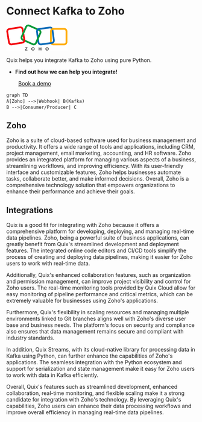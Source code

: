 # Connect Kafka to Zoho

![](./images/logo_1.jpg)

Quix helps you integrate Kafka to Zoho using pure Python.

<div class="grid cards blog-grid-card" markdown>

- __Find out how we can help you integrate!__

    <a class="md-button md-button--primary" href="https://share.hsforms.com/1iW0TmZzKQMChk0lxd_tGiw4yjw2?__hstc=175542013.2303933fbd746c0ac86d9ccbe9bc9100.1728383268831.1729603416735.1729620918855.31&__hssc=175542013.1.1729620918855&__hsfp=2132701734" target="_blank" style="margin:.5rem;">Book a demo</a>

</div>

```mermaid
graph TD
A[Zoho] -->|Webhook| B(Kafka)
B -->|Consumer/Producer| C
```

## Zoho

Zoho is a suite of cloud-based software used for business management and productivity. It offers a wide range of tools and applications, including CRM, project management, email marketing, accounting, and HR software. Zoho provides an integrated platform for managing various aspects of a business, streamlining workflows, and improving efficiency. With its user-friendly interface and customizable features, Zoho helps businesses automate tasks, collaborate better, and make informed decisions. Overall, Zoho is a comprehensive technology solution that empowers organizations to enhance their performance and achieve their goals.

## Integrations

Quix is a good fit for integrating with Zoho because it offers a comprehensive platform for developing, deploying, and managing real-time data pipelines. Zoho, being a powerful suite of business applications, can greatly benefit from Quix's streamlined development and deployment features. The integrated online code editors and CI/CD tools simplify the process of creating and deploying data pipelines, making it easier for Zoho users to work with real-time data.

Additionally, Quix's enhanced collaboration features, such as organization and permission management, can improve project visibility and control for Zoho users. The real-time monitoring tools provided by Quix Cloud allow for easy monitoring of pipeline performance and critical metrics, which can be extremely valuable for businesses using Zoho's applications.

Furthermore, Quix's flexibility in scaling resources and managing multiple environments linked to Git branches aligns well with Zoho's diverse user base and business needs. The platform's focus on security and compliance also ensures that data management remains secure and compliant with industry standards.

In addition, Quix Streams, with its cloud-native library for processing data in Kafka using Python, can further enhance the capabilities of Zoho's applications. The seamless integration with the Python ecosystem and support for serialization and state management make it easy for Zoho users to work with data in Kafka efficiently.

Overall, Quix's features such as streamlined development, enhanced collaboration, real-time monitoring, and flexible scaling make it a strong candidate for integration with Zoho's technology. By leveraging Quix's capabilities, Zoho users can enhance their data processing workflows and improve overall efficiency in managing real-time data pipelines.

